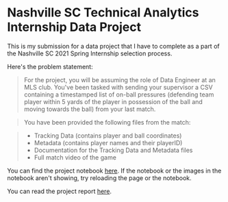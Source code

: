 # Nashville SC Technical Analytics Internship Data Project

This is my submission for a data project that I have to complete as a part of the Nashville SC 2021 Spring Internship selection process.

Here's the problem statement:
> For the project, you will be assuming the role of Data Engineer at an MLS club. You've been tasked with sending your supervisor a CSV containing a timestamped list of on-ball pressures (defending team player within 5 yards of the player in possession of the ball and moving towards the ball) from your last match.

> You have been provided the following files from the match:

> * Tracking Data (contains player and ball coordinates)
> * Metadata (contains player names and their playerID)
> * Documentation for the Tracking Data and Metadata files
> * Full match video of the game

You can find the project notebook [here](https://github.com/prateek-senapati/on-ball-pressures-data-project/blob/main/Nashville%20SC%20Technical%20Analytics%20Internship%20Data%20Project.ipynb). If the notebook or the images in the notebook aren't showing, try reloading the page or the notebook.

You can read the project report [here]().

